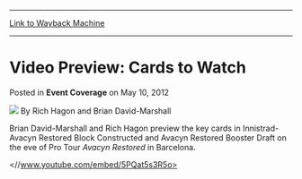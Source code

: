 
---
[Link to Wayback Machine](https://web.archive.org/web/20151027212843/http://magic.wizards.com/en/articles/archive/event-coverage/video-preview-cards-watch-2012-05-11)

[_metadata_:author]:- "Rich Hagon and Brian David-Marshall"
[_metadata_:description]:- "Brian David-Marshall and Rich Hagon preview the key cards in Innistrad-Avacyn Restored Block Constructed and Avacyn Restored Booster Draft on the eve of Pro Tour Avacyn Restored in Barcelona."
[_metadata_:generator]:- "Drupal 7 (http://drupal.org)"
[_metadata_:node]:- "314239"
[_metadata_:path_date]:- "2012-05-11"
[_metadata_:publish_date]:- "2012-05-10"
[_metadata_:source]:- "div-main-content"
[_metadata_:title]:- "Video Preview: Cards to Watch"
[_metadata_:wayback_capture_timestamp]:- "2015-10-27 21:28:43"
[_metadata_:wayback_raw_url]:- "https://web.archive.org/web/20151027212843id_/http://magic.wizards.com/en/articles/archive/event-coverage/video-preview-cards-watch-2012-05-11"
[_metadata_:wayback_url]:- "http://magic.wizards.com/en/articles/archive/event-coverage/video-preview-cards-watch-2012-05-11"
---


Video Preview: Cards to Watch
=============================



 Posted in **Event Coverage**
 on May 10, 2012 






![](https://media.magic.wizards.com/styles/auth_small/public/images/hero/wizardslogo_thumb.jpg)
By Rich Hagon and Brian David-Marshall










Brian David-Marshall and Rich Hagon preview the key cards in Innistrad-Avacyn Restored Block Constructed and Avacyn Restored Booster Draft on the eve of Pro Tour *Avacyn Restored*  in Barcelona.


<//www.youtube.com/embed/5PQat5s3R5o>






